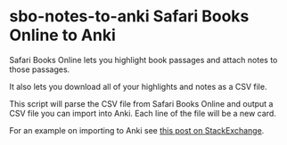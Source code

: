 # sbo-notes-to-anki Safari Books Online to Anki

Safari Books Online lets you highlight book passages and attach notes to those passages.

It also lets you download all of your highlights and notes as a CSV file.

This script will parse the CSV file from Safari Books Online and output 
a CSV file you can import into Anki. Each line of the file will be a new card.

For an example on importing to Anki see 
[this post on StackExchange](https://superuser.com/questions/698902/can-i-create-an-anki-deck-from-a-csv-file).
